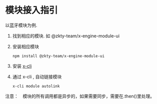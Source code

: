 # 模块接入指引

以蓝牙模块为例. 

1. 找到相应的模块. 如  @zkty-team/x-engine-module-ui

3. 安装相应模块
   ```
   npm install @zkty-team/x-engine-module-ui
   ```
   
4. 安装 [x-cli](./docs/product/x-cli)
   
4. 通过 x-cli , 自动链接模块

   ```
   x-cli module autolink
   ```

   

注意：　模块的所有调用都是异步的，如果需要同步，需要在.then()里处理。

 

